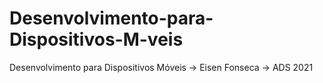 # Desenvolvimento-para-Dispositivos-M-veis
Desenvolvimento para Dispositivos Móveis
-> Eisen Fonseca
-> ADS 2021